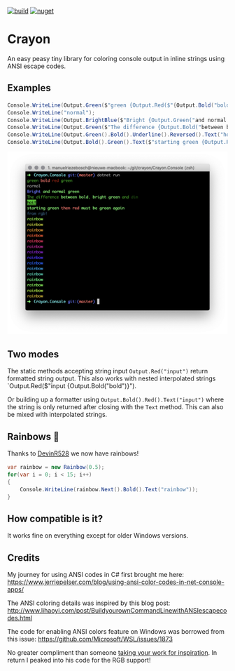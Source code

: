 [![build](https://ci.appveyor.com/api/projects/status/8dnbd2u8t737lm21/branch/master?svg=true)](https://ci.appveyor.com/project/riezebosch/crayon/branch/master)
[![nuget](https://img.shields.io/nuget/v/Crayon.svg)](https://www.nuget.org/packages/Crayon/)

# Crayon
An easy peasy tiny library for coloring console output in inline strings using ANSI escape codes.

## Examples

```cs
Console.WriteLine(Output.Green($"green {Output.Red($"{Output.Bold("bold")} red")} green"));
Console.WriteLine("normal");
Console.WriteLine(Output.BrightBlue($"Bright {Output.Green("and normal green")}"));
Console.WriteLine(Output.Green($"The difference {Output.Bold("between bold")} and {Output.BrightGreen("bright green")}"));
Console.WriteLine(Output.Green().Bold().Underline().Reversed().Text("hoi!"));
Console.WriteLine(Output.Bold().Green().Text($"starting green {Output.Red("then red")} must be green again"));
```

![screenshot](screenshot.png)

## Two modes

The static methods accepting string input `Output.Red("input")` return formatted string output. This also works with nested interpolated strings `Output.Red($"input {Output.Bold("bold")}").

Or building up a formatter using `Output.Bold().Red().Text("input")` where the string is only returned after closing with the `Text` method. This can also be mixed with interpolated strings.

## Rainbows 🌈

Thanks to [DevinR528](https://github.com/devinRagotzy) we now have rainbows!

```c#
var rainbow = new Rainbow(0.5);
for(var i = 0; i < 15; i++)
{
    Console.WriteLine(rainbow.Next().Bold().Text("rainbow"));
}
```

## How compatible is it?

It works fine on everything except for older Windows versions.

## Credits

My journey for using ANSI codes in C# first brought me here: https://www.jerriepelser.com/blog/using-ansi-color-codes-in-net-console-apps/

The ANSI coloring details was inspired by this blog post: http://www.lihaoyi.com/post/BuildyourownCommandLinewithANSIescapecodes.html

The code for enabling ANSI colors feature on Windows was borrowed from this issue: https://github.com/Microsoft/WSL/issues/1873 

No greater compliment than someone [taking your work for inspiration](https://github.com/silkfire/Pastel). In return I peaked into his code for the RGB support!